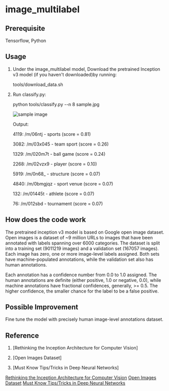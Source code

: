 # image_multilabel

## Prerequisite
Tensorflow, Python

## Usage
1. Under the image_multilabel model, Download the pretrained Inception v3 model (if you haven't downloaded)by running:
    
    tools/download_data.sh
    
2. Run classify.py:

    python tools/classify.py --n 8 sample.jpg 
  
    ![sample image](https://github.com/ZixuanLiang/image_multilabel/blob/master/sample.jpg "sample image")
    
    Output:
    
    4119: /m/06ntj - sports (score = 0.81)
  
    3082: /m/03x045 - team sport (score = 0.26)
    
    1329: /m/020m7t - ball game (score = 0.24)
    
    2268: /m/02vzx9 - player (score = 0.10)
    
    5919: /m/0n68_ - structure (score = 0.07)
    
    4840: /m/0bmgjqz - sport venue (score = 0.07)
    
    132: /m/01445t - athlete (score = 0.07)
    
    76: /m/012sbd - tournament (score = 0.07)
    
## How does the code work
The pretrained inception v3 model is based on Google open image dataset. Open images is a dataset of ~9 million URLs to images that have been annotated with labels spanning over 6000 categories. The dataset is split into a training set (9011219 images) and a validation set (167057 images). Each image has zero, one or more image-level labels assigned. Both sets have machine-populated annotations, while the validation set also has human annotations.

Each annotation has a confidence number from 0.0 to 1.0 assigned. The human annotations are definite (either positive, 1.0 or negative, 0.0), while machine annotations have fractional confidences, generally, >= 0.5. The higher confidence, the smaller chance for the label to be a false positive.

## Possible Improvement
Fine tune the model with precisely human image-level annotations dataset. 

## Reference
1. [Rethinking the Inception Architecture for Computer Vision]

2. [Open Images Dataset]

3. [Must Know Tips/Tricks in Deep Neural Networks]

[Rethinking the Inception Architecture for Computer Vision](https://arxiv.org/pdf/1512.00567.pdf)
[Open Images Dataset](https://github.com/openimages/dataset)
[Must Know Tips/Tricks in Deep Neural Networks](http://lamda.nju.edu.cn/weixs/project/CNNTricks/CNNTricks.html)
